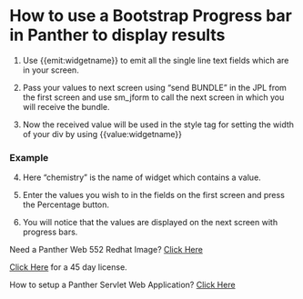 # How to use a Bootstrap Progress bar in Panther to display results

1) Use {{emit:widgetname}} to emit all the single line text fields which are in your screen.

2) Pass your values to next screen using “send BUNDLE” in the JPL from the first screen and use sm_jform to call the next screen in which you will receive the bundle.

3) Now the received value will be used in the style tag for setting the width of your div by using {{value:widgetname}}

### Example

<div class="progress">

<div class="progress-bar progress-bar-info progress-bar-striped" role="progressbar" aria-valuenow="70" aria-valuemin="0" aria-valuemax="100" style="width:{{value:chemistry}}%">

4) Here “chemistry” is the name of widget which contains a value.

5) Enter the values you wish to in the fields on the first screen and press the Percentage button.

6) You will notice that the values are displayed on the next screen with progress bars.

Need a Panther Web 552 Redhat Image? [Click Here](https://hub.docker.com/r/prolificspanther/pantherweb)

[Click Here](https://www.prolifics.com/panther-trial-license-request) for a 45 day license.

How to setup a Panther Servlet Web Application? [Click Here](https://github.com/ProlificsPanther/PantherWeb/releases)
